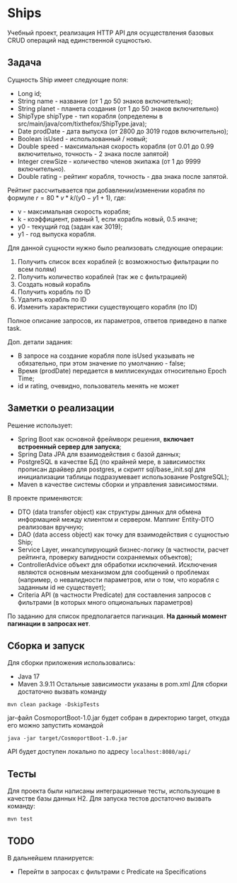 # Ships 
Учебный проект, реализация HTTP API для осуществления базовых CRUD операций над единственной сущностью.

## Задача
Сущность Ship имеет следующие поля:
* Long id;
* String name - название (от 1 до 50 знаков включительно);
* String planet - планета создания (от 1 до 50 знаков включительно)
* ShipType shipType - тип корабля (определены в src/main/java/com/tixthefox/ShipType.java);
* Date prodDate - дата выпуска (от 2800 до 3019 годов включительно);
* Boolean isUsed - использованный / новый;
* Double speed - максимальная скорость корабля (от 0.01 до 0.99 включительно, точность - 2 знака после запятой)
* Integer crewSize - количество членов экипажа (от 1 до 9999 включительно).
* Double rating - рейтинг корабля, точность - два знака после запятой.

Рейтинг рассчитывается при добавлении/изменении корабля по формуле $r = 80 * v * k / (y0 - y1 + 1)$, где:
* v - максимальная скорость корабля;
* k - коэффициент, равный 1, если корабль новый, 0.5 иначе;
* y0 - текущий год (задан как 3019);
* y1 - год выпуска корабля.

Для данной сущности нужно было реализовать следующие операции:
1. Получить список всех кораблей (с возможностью фильтрации по всем полям)
2. Получить количество кораблей (так же с фильтрацией)
3. Создать новый корабль
4. Получить корабль по ID
5. Удалить корабль по ID
6. Изменить характеристики существующего корабля (по ID)

Полное описание запросов, их параметров, ответов приведено в папке task.

Доп. детали задания:
* В запросе на создание корабля поле isUsed указывать не обязательно, при этом значение по умолчанию - false;
* Время (prodDate) передается в миллисекундах относительно Epoch Time;
* id и rating, очевидно, пользователь менять не может

## Заметки о реализации
Решение использует:
* Spring Boot как основной фреймворк решения, **включает встроенный сервер для запуска**;
* Spring Data JPA для взаимодействия с базой данных;
* PostgreSQL в качестве БД (по крайней мере, в зависимостях прописан драйвер для postgres, и скрипт sql/base_init.sql для инициализации таблицы подразумевает использование PostgreSQL);
* Maven в качестве системы сборки и управления зависимостями.

В проекте применяются:
* DTO (data transfer object) как структуры данных для обмена информацией между клиентом и сервером. Маппинг Entity-DTO реализован вручную;
* DAO (data access object) как точку для взаимодействия с сущностью Ship;
* Service Layer, инкапсулирующий бизнес-логику (в частности, расчет рейтинга, проверку валидности сохраняемых объектов);
* ControllerAdvice объект для обработки исключений. Исключения являются основным механизмом для сообщений о проблемах (например, о невалидности параметров, или о том, что корабля с заданным id не существует); 
* Criteria API (в частности Predicate) для составления запросов с фильтрами (в которых много опциональных параметров)

По заданию для список предполагается пагинация. **На данный момент пагинации в запросах нет**.

## Сборка и запуск
Для сборки приложения использовались:
* Java 17
* Maven 3.9.11
Остальные зависимости указаны в pom.xml
Для сборки достаточно вызвать команду 
```
mvn clean package -DskipTests
```
jar-файл CosmoportBoot-1.0.jar будет собран в директорию target, откуда его можно запустить командой
```
java -jar target/CosmoportBoot-1.0.jar 
```
API будет доступен локально по адресу `localhost:8080/api/`

## Тесты
Для проекта были написаны интеграционные тесты, использующие в качестве базы данных H2. Для запуска тестов достаточно вызвать команду:
```
mvn test
```

## TODO
В дальнейшем планируется:
* Перейти в запросах с фильтрами с Predicate на Specifications
